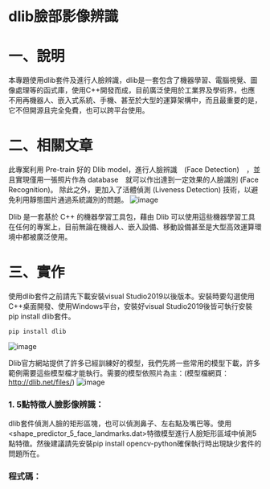 # dlib臉部影像辨識
# 一、說明
本專題使用dlib套件及進行人臉辨識，dlib是一套包含了機器學習、電腦視覺、圖像處理等的函式庫，使用C++開發而成，目前廣泛使用於工業界及學術界，也應不用再機器人、嵌入式系統、手機、甚至於大型的運算架構中，而且最重要的是，它不但開源且完全免費，也可以跨平台使用。
# 二、相關文章
此專案利用 Pre-train 好的 Dlib model，進行人臉辨識　(Face Detection)　，並且實現僅用一張照片作為 database　就可以作出達到一定效果的人臉識別 (Face Recognition)。 除此之外，更加入了活體偵測 (Liveness Detection) 技術，以避免利用靜態圖片通過系統識別的問題。
![image](https://github.com/LonelyCaesar/dlib-face-recognition/assets/101235367/51655e7d-3173-4d69-8699-1a84ae91b2ba)

Dlib 是一套基於 C++ 的機器學習工具包，藉由 Dlib 可以使用這些機器學習工具在任何的專案上，目前無論在機器人、嵌入設備、移動設備甚至是大型高效運算環境中都被廣泛使用。
# 三、實作
使用dlib套件之前請先下載安裝visual Studio2019以後版本。安裝時要勾選使用C++桌面開發、使用Windows平台，安裝好visual Studio2019後皆可執行安裝pip install dlib套件。
```
pip install dlib
```
![image](https://github.com/LonelyCaesar/dlib-face-recognition/assets/101235367/1748dba9-ab85-416b-8b4b-49b05ed3e600)

Dlib官方網站提供了許多已經訓練好的模型，我們先將一些常用的模型下載，許多範例需要這些模型檔才能執行。需要的模型依照片為主：(模型檔網頁：http://dlib.net/files/)
![image](https://github.com/LonelyCaesar/dlib-face-recognition/assets/101235367/563a354c-a1ca-409d-a54e-45104642a1ae)

### 1.	5點特徵人臉影像辨識：
dlib套件偵測人臉的矩形區塊，也可以偵測鼻子、左右點及嘴巴等。使用<shape_predictor_5_face_landmarks.dat>特徵模型進行人臉矩形區域中偵測5點特徵。然後建議請先安裝pip install opencv-python確保執行時出現缺少套件的問題所在。
### 程式碼：

